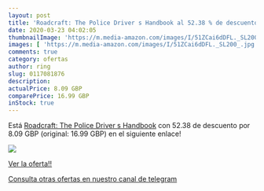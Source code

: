 ```yaml
---
layout: post
title: 'Roadcraft: The Police Driver s Handbook al 52.38 % de descuento'
date: 2020-03-23 04:02:05
thumbnailImage: 'https://m.media-amazon.com/images/I/51ZCai6dDFL._SL200_.jpg'
images: [ 'https://m.media-amazon.com/images/I/51ZCai6dDFL._SL200_.jpg' ]
comments: true
category: ofertas
author: ring
slug: 0117081876
description:
actualPrice: 8.09 GBP
comparePrice: 16.99 GBP
inStock: true
---
```


Está [Roadcraft: The Police Driver s Handbook](https://www.amazon.com/dp/0117081876/?tag=redken08-20) con 52.38 de descuento por 8.09 GBP (original: 16.99 GBP) en el siguiente enlace!

[![](https://m.media-amazon.com/images/I/51ZCai6dDFL._SL200_.jpg)](https://www.amazon.com/dp/0117081876/?tag=redken08-20)

[Ver la oferta!!](https://www.amazon.com/dp/0117081876/?tag=redken08-20)

[Consulta otras ofertas en nuestro canal de telegram](https://t.me/s/ofertas25)
